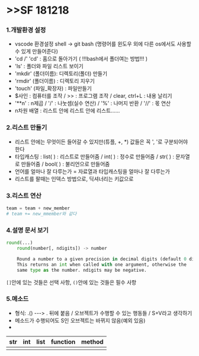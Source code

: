 # >>SF 181218

### 1.개발환경 설정

* vscode 환경설정
  shell -> git bash (명령어를 윈도우 외에 다른 os에서도 사용할 수 있게 만들어준다)
* 'cd /' 'cd' : 홈으로 돌아가기  ( !!!bash에서 폴더여는 방법!!! )
* 'ls' : 폴더와 파일 리스트 보이기 
* 'mkdir' (폴더이름): 디렉토리(폴더) 만들기 
* 'rmdir' (폴더이름) : 디렉토리 지우기
* 'touch' (파일_확장자) : 파일만들기 
* $사인 : 컴퓨터를 조작 / >> : 프로그램 조작  / clear, ctrl+L : 내용 날리기
* '**n' : n제곱 / '/' : 나눗셈(실수 연산) / '%' : 나머지 반환 / '//' : 몫 연산 
* n차원 배열 : 리스트 안에 리스트 안에 리스트......

### 2.리스트 만들기

- 리스트 안에는 무엇이든 들어갈 수 있지만(튜플, +, *) 값들은 꼭 ', '로 구분되어야 한다
- 타입캐스팅 : list( ) :  리스트로 만들어줌 / int( ) : 정수로 만들어줌 / str( ) : 문자열로 만들어줌 / bool( ) : 불리언으로 만들어줌 
- 언어를 얼마나 잘 다루는가 = 자료열과 타입캐스팅을 얼마나 잘 다루는가
- 리스트를 팔때는 인덱스 방법으로, 딕셔너리는 키값으로 

### 3.리스트 연산

```python
team = team + new_member 
# team += new_mmember와 같다
```

### 4.설명 문서 보기

```python
round(...)
    round(number[, ndigits]) -> number

    Round a number to a given precision in decimal digits (default 0 digits).
    This returns an int when called with one argument, otherwise the
    same type as the number. ndigits may be negative.
```

`[]`안에 있는 것들은 선택 사항, `()`안에 있는 것들은 필수 사항

### 5.메소드

- 형식: <class>.<func>() ---> . 뒤에 붙음 / 오브젝트가 수행할 수 있는 행동들 / S+V라고 생각하기
- 메소드가 수행되어도 S인 오브젝트는 바뀌지 않음(예외 있음)
- 



| str  | int  | list | function | method |
| ---- | ---- | ---- | -------- | ------ |
|      |      |      |          |        |





